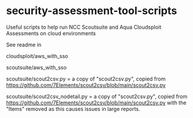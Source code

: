 # security-assessment-tool-scripts
Useful scripts to help run NCC Scoutsuite and Aqua Cloudsploit Assessments on cloud environments

See readme in

cloudsploit/aws_with_sso

scoutsuite/aws_with_sso

scoutsuite/scout2csv.py = a copy of "scout2csv.py", copied from https://github.com/7Elements/scout2csv/blob/main/scout2csv.py

scoutsuite/scout2csv_nodetail.py = a copy of "scout2csv.py", copied from https://github.com/7Elements/scout2csv/blob/main/scout2csv.py with the "Items" removed as this causes issues in large reports.
